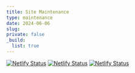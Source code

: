 ```yaml
---
title: Site Maintenance
type: maintenance
date: 2024-06-06
slug:
private: false
_build:
  list: true
---
```


[![Netlify Status](https://api.netlify.com/api/v1/badges/04360be3-92e3-4425-aa4f-a59e779d4831/deploy-status)](https://app.netlify.com/sites/virtualrealitylab/deploys)
[![Netlify Status](https://api.netlify.com/api/v1/badges/c0235756-87af-4b4e-aad7-637d9a732f1d/deploy-status)](https://app.netlify.com/sites/virtualrealitylab/deploys)
[![Netlify Status](https://api.netlify.com/api/v1/badges/c0235756-87af-4b4e-aad7-637d9a732f1d/deploy-status)](https://app.netlify.com/sites/virtualrealitylab/deploys)

<meta http-equiv="refresh" content="5">
